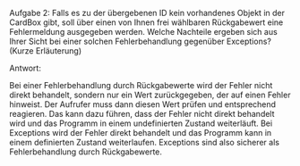 Aufgabe 2:
Falls es zu der übergebenen ID kein vorhandenes Objekt in der CardBox gibt, soll über
einen von Ihnen frei wählbaren Rückgabewert eine Fehlermeldung ausgegeben werden.
Welche Nachteile ergeben sich aus Ihrer Sicht bei einer solchen Fehlerbehandlung
gegenüber Exceptions? (Kurze Erläuterung)

Antwort:

Bei einer Fehlerbehandlung durch Rückgabewerte wird der Fehler nicht direkt behandelt,
sondern nur ein Wert zurückgegeben, der auf einen Fehler hinweist.
Der Aufrufer muss dann diesen Wert prüfen und entsprechend reagieren.
Das kann dazu führen, dass der Fehler nicht direkt behandelt wird
und das Programm in einem undefinierten Zustand weiterläuft. 
Bei Exceptions wird der Fehler direkt behandelt und das Programm kann
in einem definierten Zustand weiterlaufen. Exceptions sind also sicherer
als Fehlerbehandlung durch Rückgabewerte.
